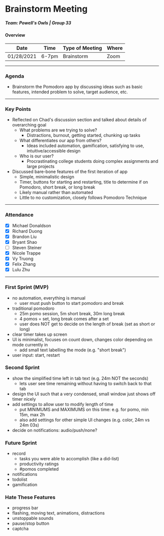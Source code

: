 # Brainstorm Meeting
##### Team: Powell's Owls | Group 33
#### Overview
| Date       | Time      | Type of Meeting   | Where   |
| ---------- | --------- | ----------------- | ------- |
| 01/28/2021 | 6-7pm     | Brainstorm        | Zoom    |

---

### Agenda
- Brainstorm the Pomodoro app by discussing ideas such as basic features, intended problem to solve, target audience, etc.

---

### Key Points
- Reflected on Chad's discussion section and talked about details of overarching goal
  - What problems are we trying to solve?
    - Distractions, burnout, getting started, chunking up tasks
  - What differentiates our app from others?
    - Ideas included automation, gamification, satisfying to use, intuitive/accessible design
  - Who is our user?
    - Procrastinating college students doing complex assignments and large projects
- Discussed bare-bone features of the first iteration of app
  - Simple, minimalistic design
  - Timer, buttons for starting and restarting, title to determine if on Pomodoro, short break, or long break
  - Likely manual rather than automated
  - Little to no customization, closely follows Pomodoro Technique

---

### Attendance
- [x] Michael Donaldson
- [x] Richard Duong
- [x] Brandon Liu
- [x] Bryant Shao
- [ ] Steven Steiner
- [x] Nicole Trappe
- [x] Vy Truong
- [x] Felix Zhang
- [x] Lulu Zhu

---

### First Sprint (MVP)
- no automation, everything is manual
  - user must push button to start pomodoro and break
- traditional pomodoro
  - 25m pomo session, 5m short break, 30m long break
  - 4 pomos = set, long break comes after a set
  - user does NOT get to decide on the length of break (set as short or long)
- clear timer takes up screen
- UI is minimalist, focuses on count down, changes color depending on mode currently in
  - add small text labelling the mode (e.g. "short break")
- user input: start, restart

### Second Sprint
- show the simplified time left in tab text (e.g. 24m NOT the seconds)
  - lets user see time remaining without having to switch back to that tab
- design the UI such that a very condensed, small window just shows off timer nicely
- add settings to allow user to modify length of time
  - put MINIMUMS and MAXIMUMS on this time: e.g. for pomo, min 15m, max 2h
  - also add settings for other simple UI changes (e.g. color, 24m vs 24m 03s)
- decide on notifications: audio/push/none?

### Future Sprint
- record
  - tasks you were able to accomplish (like a did-list)
  - productivity ratings
  - #pomos completed
- notifications
- todolist
- gamification

### Hate These Features
- progress bar
- flashing, moving text, animations, distractions
- unstoppable sounds
- pause/stop button
- captcha

